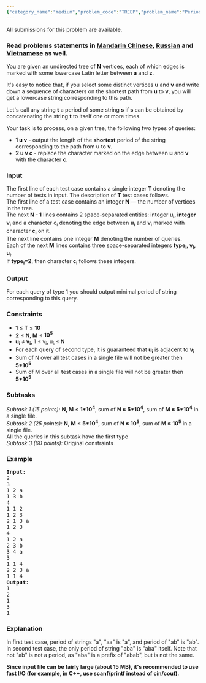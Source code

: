 ```yaml
---
{"category_name":"medium","problem_code":"TREEP","problem_name":"Period on tree","languages_supported":{"0":"ADA","1":"ASM","2":"BASH","3":"BF","4":"C","5":"C99 strict","6":"CAML","7":"CLOJ","8":"CLPS","9":"CPP 4.3.2","10":"CPP 4.9.2","11":"CPP14","12":"CS2","13":"D","14":"ERL","15":"FORT","16":"FS","17":"GO","18":"HASK","19":"ICK","20":"ICON","21":"JAVA","22":"JS","23":"LISP clisp","24":"LISP sbcl","25":"LUA","26":"NEM","27":"NICE","28":"NODEJS","29":"PAS fpc","30":"PAS gpc","31":"PERL","32":"PERL6","33":"PHP","34":"PIKE","35":"PRLG","36":"PYPY","37":"PYTH","38":"PYTH 3.4","39":"RUBY","40":"SCALA","41":"SCM chicken","42":"SCM guile","43":"SCM qobi","44":"ST","45":"TCL","46":"TEXT","47":"WSPC"},"max_timelimit":"1 - 4","source_sizelimit":50000,"problem_author":"tehnar","problem_tester":"iscsi","date_added":"22-09-2015","tags":{"0":"bit","1":"decomposition","2":"fenwick","3":"hashing","4":"lca","5":"medium","6":"nov15","7":"tehnar"},"editorial_url":"http://discuss.codechef.com/problems/TREEP","time":{"view_start_date":1447666200,"submit_start_date":1447666200,"visible_start_date":1447666200,"end_date":1735669800},"layout":"problem"}
---
```

<span class="solution-visible-txt">All submissions for this problem are available.</span><h3> Read problems statements in <a target="_blank" href="http://www.codechef.com/download/translated/NOV15/mandarin/TREEP.pdf">Mandarin Chinese</a>, <a target="_blank" href="http://www.codechef.com/download/translated/NOV15/russian/TREEP.pdf">Russian</a> and <a target="_blank" href="http://www.codechef.com/download/translated/NOV15/vietnamese/TREEP.pdf">Vietnamese</a> as well.</h3>
<p>
You are given an undirected tree of <b>N</b> vertices, each of which edges is marked with some lowercase Latin letter between <b>a</b> and <b>z</b>.</p>
<p>
It's easy to notice that, if you select some distinct vertices <b>u</b> and <b>v</b> and write down a sequence of characters on the shortest path from <b>u</b> to <b>v</b>, you will get a lowercase string corresponding to this path.</p>
<p>
Let's call any string <b>t</b> a period of some string <b>s</b> if <b>s</b> can be obtained by concatenating the string <b>t</b> to itself one or more times.</p>
<p>
Your task is to process, on a given tree, the following two types of queries: </p>
<ul>
<li> <b>1 u v</b> - output the length of the <b>shortest</b> period of the string corresponding to the path from <b>u</b> to <b>v</b>.</li>
<li> <b>2 u v c</b> - replace the character marked on the edge between <b>u</b> and <b>v</b> with the character <b>c</b>.</li>
</ul>

<h3>Input</h3>
<p>
The first line of each test case contains a single integer <b>T</b> denoting the number of tests in input. The description of <b>T</b> test cases follows.<br />
The first line of a test case contains an integer <b>N</b> — the number of vertices in the tree.<br />
The next <b>N - 1</b> lines contains 2 space-separated entities: integer <b>u<sub>i</sub>, integer v<sub>i</sub></b> and a character c<sub>i</sub> denoting the edge between <b>u<sub>i</sub></b> and <b>v<sub>i</sub></b> marked with character <b>c<sub>i</sub></b> on it.<br />
The next line contains one integer <b>M</b> denoting the number of queries.<br />
Each of the next <b>M</b> lines contains three space-separated integers <b>type<sub>i</sub>, v<sub>i</sub>, u<sub>i</sub></b>.<br />
If <b>type<sub>i</sub>=2</b>, then character <b>c<sub>i</sub></b> follows these integers.
</p>
<h3>Output</h3>
<p>For each query of type 1 you should output minimal period of string corresponding to this query.</p>
<h3>Constraints</h3>
<ul>
<li><b>1</b> ≤ <b>T</b> ≤ <b>10</b></li>
<li><b>2</b> ≤ <b>N, M</b> ≤ <b>10<sup>5</sup></b></li>
<li><b>u<sub>i</sub> ≠ v<sub>i</sub></b>, 1 ≤ v<sub>i</sub>, u<sub>i</sub>,≤ <b>N</b></li>
<li>For each query of second type, it is guaranteed that <b>u<sub>i</sub></b> is adjacent to <b>v<sub>i</sub></b></li>
<li>Sum of N over all test cases in a single file will not be greater then <b>5*10<sup>5</sup></b></li>
<li>Sum of M over all test cases in a single file will not be greater then <b>5*10<sup>5</sup></b></li>
</ul>
<h3>Subtasks</h3>
<p><i>Subtask 1 (15 points):</i> <b>N, M</b> ≤ <b>1*10<sup>4</sup></b>, sum of <b>N ≤ 5*10<sup>4</sup></b>, sum of <b>M ≤ 5*10<sup>4</sup></b> in a single file.<br />
<i>Subtask 2 (25 points):</i> <b>N, M</b> ≤ <b>5*10<sup>4</sup></b>, sum of <b>N ≤ 10<sup>5</sup></b>, sum of <b>M ≤ 10<sup>5</sup></b> in a single file.<br />
All the queries in this subtask have the first type<br />
<i>Subtask 3 (60 points):</i> Original constraints</p>
<h3>Example</h3>
<pre><b>Input:</b>
2
3
1 2 a
1 3 b
4
1 1 2
1 2 3
2 1 3 a
1 2 3
4
1 2 a
2 3 b
3 4 a
3
1 1 4
2 2 3 a
1 1 4
<b>Output:</b>
1
2
1
3
1
</pre><h3>Explanation</h3>
<p>
In first test case, period of strings "a", "aa" is "a", and period of "ab" is "ab". <br />
In second test case, the only period of string "aba" is "aba" itself. Note that not "ab" is not a period, as "aba" is a prefix of "abab", but is not the same.
</p>
<p><b>Since input file can be fairly large (about 15 MB), it's recommended to use fast I/O (for example, in C++, use scanf/printf instead of cin/cout).</b></p>
